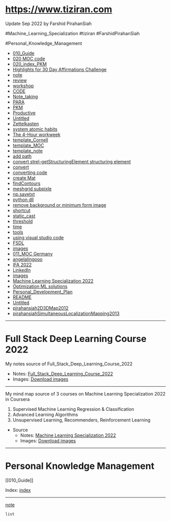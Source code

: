 # https://www.tiziran.com 

Update Sep 2022 by Farshid PirahanSiah  

#Machine_Learning_Specialization #tiziran #FarshidPirahanSiah 

#Personal_Knowledge_Management

-   [010_Guide](app://obsidian.md/000_Indexing/010_Guide.md)
-   [020 MOC code](app://obsidian.md/000_Indexing/020%20MOC%20code.md)
-   [020_index_PKM](app://obsidian.md/000_Indexing/020_index_PKM.md)
-   [Highlights for 30 Day Affirmations Challenge](app://obsidian.md/Development_Management_Growth/Notes/Highlights%20for%2030%20Day%20Affirmations%20Challenge.md)
-   [note](app://obsidian.md/Development_Management_Growth/Notes/note.md)
-   [review](app://obsidian.md/Development_Management_Growth/Notes/review.md)
-   [workshop](app://obsidian.md/Development_Management_Growth/Notes/workshop.md)
-   [CODE](app://obsidian.md/Development_Management_Growth/Personal%20Knowledge%20Management/CODE.md)
-   [Note_taking](app://obsidian.md/Development_Management_Growth/Personal%20Knowledge%20Management/Note_taking.md)
-   [PARA](app://obsidian.md/Development_Management_Growth/Personal%20Knowledge%20Management/PARA.md)
-   [PKM](app://obsidian.md/Development_Management_Growth/Personal%20Knowledge%20Management/PKM.md)
-   [Productive](app://obsidian.md/Development_Management_Growth/Personal%20Knowledge%20Management/Productive.md)
-   [Untitled](app://obsidian.md/Development_Management_Growth/Personal%20Knowledge%20Management/Untitled.md)
-   [Zettelkasten](app://obsidian.md/Development_Management_Growth/Personal%20Knowledge%20Management/Zettelkasten.md)
-   [system atomic habits](app://obsidian.md/Development_Management_Growth/Personal_Development/system%20atomic%20habits.md)
-   [The 4-Hour workweek](app://obsidian.md/Development_Management_Growth/Personal_Development/The%204-Hour%20workweek.md)
-   [template_Cornell](app://obsidian.md/Development_Management_Growth/template/template_Cornell.md)
-   [template_MOC](app://obsidian.md/Development_Management_Growth/template/template_MOC.md)
-   [template_note](app://obsidian.md/Development_Management_Growth/template/template_note.md)
-   [add path](app://obsidian.md/Code/add%20path.md)
-   [convert strel-getStructuringElement structuring element](app://obsidian.md/Code/convert%20strel-getStructuringElement%20structuring%20element.md)
-   [convert](app://obsidian.md/Code/convert.md)
-   [converting code](app://obsidian.md/Code/converting%20code.md)
-   [create Mat](app://obsidian.md/Code/create%20Mat.md)
-   [findContours](app://obsidian.md/Code/findContours.md)
-   [meshgrid subpixle](app://obsidian.md/Code/meshgrid%20subpixle.md)
-   [np.savetxt](app://obsidian.md/Code/np.savetxt.md)
-   [python dll](app://obsidian.md/Code/python%20dll.md)
-   [remove background or minimum form image](app://obsidian.md/Code/remove%20background%20or%20minimum%20form%20image.md)
-   [shortcut](app://obsidian.md/Code/shortcut.md)
-   [static_cast](app://obsidian.md/Code/static_cast.md)
-   [threshold](app://obsidian.md/Code/threshold.md)
-   [time](app://obsidian.md/Code/time.md)
-   [tools](app://obsidian.md/Code/tools.md)
-   [using visual studio code](app://obsidian.md/Code/using%20visual%20studio%20code.md)
-   [FSDL](app://obsidian.md/Mind_Map/Full_Stack_Deep_Learning_Course_2022/FSDL.md)
-   [images](app://obsidian.md/Mind_Map/Full_Stack_Deep_Learning_Course_2022/images.md)
-   [011_MOC Germany](app://obsidian.md/Mind_Map/Germany/011_MOC%20Germany.md)
-   [angelalingooo](app://obsidian.md/Mind_Map/Germany/angelalingooo.md)
-   [IFA 2022](app://obsidian.md/Mind_Map/IFA%202022.md)
-   [LinkedIn](app://obsidian.md/Mind_Map/JavaScript/LinkedIn.md)
-   [images](app://obsidian.md/Mind_Map/Machine_Learning_Specialization/images.md)
-   [Machine Learning Specialization 2022](app://obsidian.md/Mind_Map/Machine_Learning_Specialization/Machine%20Learning%20Specialization%202022.md)
-   [Optimization ML solutions](app://obsidian.md/Mind_Map/Optimization/Optimization%20ML%20solutions.md)
-   [Personal_Development_Plan](app://obsidian.md/Mind_Map/Personal_Development_Plan.md)
-   [README](app://obsidian.md/README.md)
-   [Untitled](app://obsidian.md/Reading%20notes/Untitled.md)
-   [pirahansiah2D3DMap2012](app://obsidian.md/Reading%20notes/pirahansiah2D3DMap2012.md)
-   [pirahansiahSimultaneousLocalizationMapping2013](app://obsidian.md/Reading%20notes/pirahansiahSimultaneousLocalizationMapping2013.md)

---
# Full Stack Deep Learning Course 2022
My notes source of Full_Stack_Deep_Learning_Course_2022

- Notes: [Full_Stack_Deep_Learning_Course_2022](/Mind_Map/Full_Stack_Deep_Learning_Course_2022/FSDL.md)
- Images: [Download images](/Mind_Map/Full_Stack_Deep_Learning_Course_2022/images.md)

---
My mind map source of 3 courses on Machine Learning Specialization 2022 in Coursera
1. Supervised Machine Learning Regression & Classification
2. Advanced Learning Algorithms
3. Unsupervised Learning, Recommenders, Reinforcement Learning

* Source 
    * Notes: [Machine Learning Specialization 2022](Machine%20Learning%20Specialization%202022.md)
    * Images: [Download images](Mind_Map/Machine_Learning_Specialization/images.md)

---
# Personal Knowledge Management

[[010_Guide]]

Index: [index](/000_Indexing/010_Guide.md)

---
[note](note.md)


```dataview
list 
```

